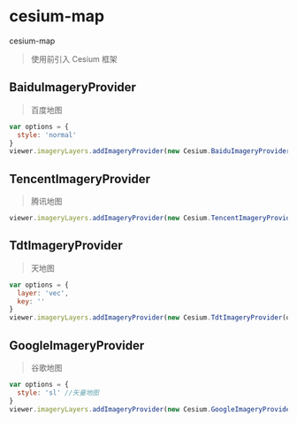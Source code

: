 # cesium-map

cesium-map

> 使用前引入 Cesium 框架

## BaiduImageryProvider

> 百度地图

```js
var options = {
  style: 'normal'
}
viewer.imageryLayers.addImageryProvider(new Cesium.BaiduImageryProvider(options))
```

## TencentImageryProvider

> 腾讯地图

```js
viewer.imageryLayers.addImageryProvider(new Cesium.TencentImageryProvider())
```

## TdtImageryProvider

> 天地图

```js
var options = {
  layer: 'vec',
  key: ''
}
viewer.imageryLayers.addImageryProvider(new Cesium.TdtImageryProvider(options))
```

## GoogleImageryProvider

> 谷歌地图

```js
var options = {
  style: 'sl' //矢量地图
}
viewer.imageryLayers.addImageryProvider(new Cesium.GoogleImageryProvider(options))
```
